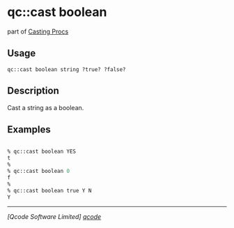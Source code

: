 qc::cast boolean
================

part of [Casting Procs](../cast.md)

Usage
-----
`qc::cast boolean string ?true? ?false?`

Description
-----------
Cast a string as a boolean.

Examples
--------
```tcl

% qc::cast boolean YES
t
%
% qc::cast boolean 0
f
%
% qc::cast boolean true Y N
Y

```

----------------------------------
*[Qcode Software Limited] [qcode]*

[qcode]: http://www.qcode.co.uk "Qcode Software"